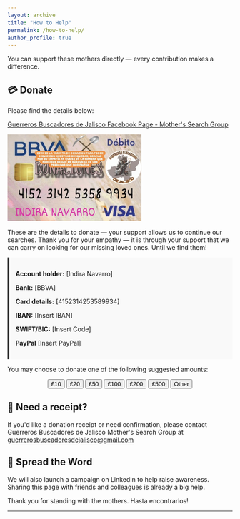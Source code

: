 ```yaml
---
layout: archive
title: "How to Help"
permalink: /how-to-help/
author_profile: true
---
```


You can support these mothers directly — every contribution makes a difference.

## 💳 Donate
Please find the details below:

[Guerreros Buscadores de Jalisco Facebook Page - Mother's Search Group](https://www.facebook.com/profile.php?id=61555458753120)

<img width="300" src="https://github.com/FOUND-project/found-project.github.io/blob/master/images/donationsmothers.jpg?raw=true" alt="Guerreros Buscadores de Jalisco - Mother's Search Group">

These are the details to donate — your support allows us to continue our searches. Thank you for your empathy — it is through your support that we can carry on looking for our missing loved ones. Until we find them! 


<div style="background-color: #f9f9f9; padding: 1em; border-left: 4px solid #333; margin-bottom: 1em;">
  <p><strong>Account holder:</strong> [Indira Navarro]</p>
  <p><strong>Bank:</strong> [BBVA]</p>
  <p><strong>Card details:</strong> [4152314253589934]</p>
  <p><strong>IBAN:</strong> [Insert IBAN]</p>
  <p><strong>SWIFT/BIC:</strong> [Insert Code]</p>
  <p><strong>PayPal</strong> [Insert PayPal]</p>
</div>

You may choose to donate one of the following suggested amounts:

<div style="text-align: center; margin-bottom: 2em;">
  <button onclick="selectAmount(10)">£10</button>
  <button onclick="selectAmount(20)">£20</button>
  <button onclick="selectAmount(50)">£50</button>
  <button onclick="selectAmount(100)">£100</button>
  <button onclick="selectAmount(200)">£200</button>
  <button onclick="selectAmount(500)">£500</button>
  <button onclick="selectAmount('other')">Other</button>
</div>

<div id="donation-confirmation" style="display:none; text-align:center; margin-bottom:2em;">
  <p><strong>You selected: <span id="donation-amount"></span></strong></p>
  <p>Please use the bank details above to make your contribution.</p>
</div>

<script>
  function selectAmount(value) {
    document.getElementById("donation-confirmation").style.display = "block";
    document.getElementById("donation-amount").innerText = 
      (value === 'other') ? "Other amount" : "£" + value;
  }
</script>

## 🧾 Need a receipt?

If you'd like a donation receipt or need confirmation, please contact Guerreros Buscadores de Jalisco Mother's Search Group at <a href="mailto:guerrerosbuscadoresdejalisco@gmail.com">guerrerosbuscadoresdejalisco@gmail.com</a>

## 📣 Spread the Word

We will also launch a campaign on LinkedIn to help raise awareness. Sharing this page with friends and colleagues is already a big help.

Thank you for standing with the mothers. Hasta encontrarlos!

---
